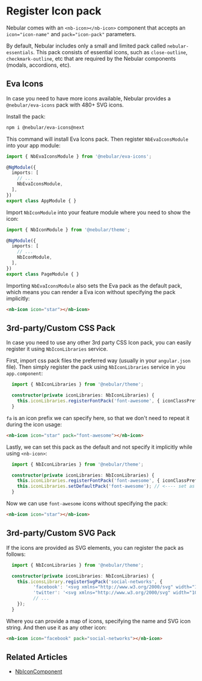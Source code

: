 # Register Icon pack

Nebular comes with an `<nb-icon></nb-icon>` component that accepts an `icon="icon-name"` and `pack="icon-pack"` parameters.

By default, Nebular includes only a small and limited pack called `nebular-essentials`. This pack consists of essential icons, such as `close-outline`, `checkmark-outline`, etc that are required by the Nebular components (modals, accordions, etc).

## Eva Icons

In case you need to have more icons available, Nebular provides a `@nebular/eva-icons` pack with 480+ SVG icons.

Install the pack:

 ```sh
 npm i @nebular/eva-icons@next
 ```

This command will install Eva Icons pack. Then register `NbEvaIconsModule` into your app module:
```ts
import { NbEvaIconsModule } from '@nebular/eva-icons';

@NgModule({
  imports: [
    // ...
    NbEvaIconsModule,
  ],
})
export class AppModule { }  
```
Import `NbIconModule` into your feature module where you need to show the icon:
```ts
import { NbIconModule } from '@nebular/theme';

@NgModule({
  imports: [
    // ...
    NbIconModule,
  ],
})
export class PageModule { }
```

Importing `NbEvaIconsModule` also sets the Eva pack as the default pack, which means you can render a Eva icon without specifying the pack implicitly:

```html
<nb-icon icon="star"></nb-icon>
```

## 3rd-party/Custom CSS Pack

In case you need to use any other 3rd party CSS Icon pack, you can easily register it using `NbIconLibraries` service.

First, import css pack files the preferred way (usually in your `angular.json` file).
Then simply register the pack using `NbIconLibraries` service in you `app.component`:

```ts
  import { NbIconLibraries } from '@nebular/theme';

  constructor(private iconLibraries: NbIconLibraries) {
    this.iconLibraries.registerFontPack('font-awesome', { iconClassPrefix: 'fa' });
  }
```

`fa` is an icon prefix we can specify here, so that we don't need to repeat it during the icon usage:

```html
<nb-icon icon="star" pack="font-awesome"></nb-icon>
```


Lastly, we can set this pack as the default and not specify it implicitly while using `<nb-icon>`:
```ts
  import { NbIconLibraries } from '@nebular/theme';

  constructor(private iconLibraries: NbIconLibraries) {
    this.iconLibraries.registerFontPack('font-awesome', { iconClassPrefix: 'fa' });
    this.iconLibraries.setDefaultPack('font-awesome'); // <---- set as default
  }
```

Now we can use `font-awesome` icons without specifying the pack:

```html
<nb-icon icon="star"></nb-icon>
```

## 3rd-party/Custom SVG Pack

If the icons are provided as SVG elements, you can register the pack as follows:

```ts
  import { NbIconLibraries } from '@nebular/theme';

  constructor(private iconLibraries: NbIconLibraries) {
    this.iconsLibrary.registerSvgPack('social-networks', {
          'facebook': '<svg xmlns="http://www.w3.org/2000/svg" width="100%" height="100%" viewBox="0 0 24 24"> ... </svg>',
          'twitter': '<svg xmlns="http://www.w3.org/2000/svg" width="100%" height="100%" viewBox="0 0 24 24"> ... </svg>',
          // ...
    });
  }
```

Where you can provide a map of icons, specifying the name and SVG icon string.
And then use it as any other icon:

```html
<nb-icon icon="facebook" pack="social-networks"></nb-icon>
``` 

## Related Articles

- [NbIconComponent](docs/components/icon/overview)
